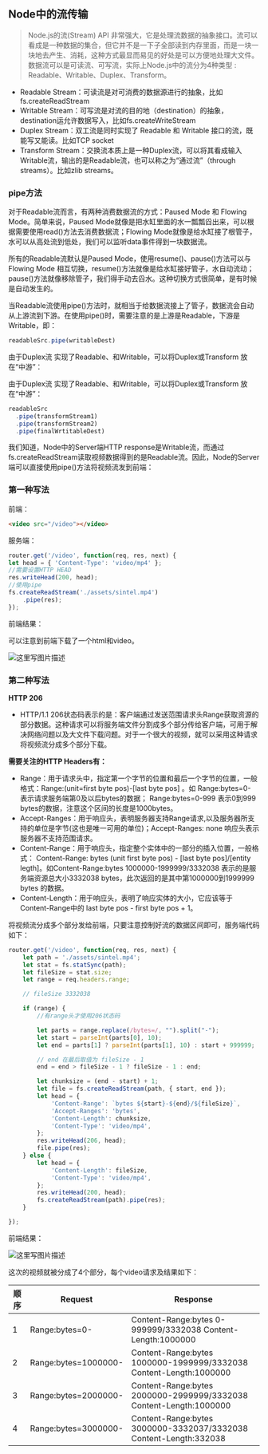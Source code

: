 ## Node中的流传输

> Node.js的流(Stream) API 非常强大，它是处理流数据的抽象接口。流可以看成是一种数据的集合，但它并不是一下子全部读到内存里面，而是一块一块地去产生、消耗，这种方式最显而易见的好处是可以方便地处理大文件。数据流可以是可读流、可写流，实际上Node.js中的流分为4种类型 : Readable、Writable、Duplex、Transform。
>

- Readable Stream：可读流是对可消费的数据源进行的抽象，比如fs.createReadStream
- Writable Stream：可写流是对流的目的地（destination）的抽象，destination运允许数据写入，比如fs.createWriteStream
- Duplex Stream：双工流是同时实现了 Readable 和 Writable 接口的流，既能写又能读。比如TCP socket
- Transform Stream：交换流本质上是一种Duplex流，可以将其看成输入Writable流，输出的是Readable流，也可以称之为“通过流”（through streams）。比如zlib streams。

### pipe方法

对于Readable流而言，有两种消费数据流的方式：Paused Mode 和 Flowing Mode。简单来说，Paused Mode就像是把水缸里面的水一瓢瓢舀出来，可以根据需要使用read()方法去消费数据流；Flowing Mode就像是给水缸接了根管子，水可以从高处流到低处，我们可以监听data事件得到一块数据流。

所有的Readable流默认是Paused Mode，使用resume()、pause()方法可以与 Flowing Mode 相互切换，resume()方法就像是给水缸接好管子，水自动流动；pause()方法就像移除管子，我们得手动去舀水。这种切换方式很简单，是有时候是自动发生的。 

当Readable流使用pipe()方法时，就相当于给数据流接上了管子，数据流会自动从上游流到下游。在使用pipe()时，需要注意的是上游是Readable，下游是Writable，即：

```js
readableSrc.pipe(writableDest)
```

由于Duplex流 实现了Readable、和Writable，可以将Duplex或Transform 放在“中游”：

由于Duplex流 实现了Readable、和Writable，可以将Duplex或Transform 放在“中游”：

```javascript
readableSrc
  .pipe(transformStream1)
  .pipe(transformStream2)
  .pipe(finalWrtitableDest)
```

我们知道，Node中的Server端HTTP response是Writable流，而通过fs.createReadStream读取视频数据得到的是Readable流。因此，Node的Server端可以直接使用pipe()方法将视频流发到前端：

### 第一种写法

前端：

```html
<video src="/video"></video>
```

服务端：

```javascript
router.get('/video', function(req, res, next) {
let head = { 'Content-Type': 'video/mp4' };
//需要设置HTTP HEAD
res.writeHead(200, head);
//使用pipe
fs.createReadStream('./assets/sintel.mp4')
    .pipe(res);
});
```

前端结果： 

可以注意到前端下载了一个html和video。

![这里写图片描述](https://img-blog.csdn.net/20170802133819429?watermark/2/text/aHR0cDovL2Jsb2cuY3Nkbi5uZXQvbGl1eWFxaTE5OTM=/font/5a6L5L2T/fontsize/400/fill/I0JBQkFCMA==/dissolve/70/gravity/SouthEast)


### 第二种写法

**HTTP 206**

- HTTP/1.1 206状态码表示的是：客户端通过发送范围请求头Range获取资源的部分数据。这种请求可以将服务端文件分割成多个部分传给客户端，可用于解决网络问题以及大文件下载问题。对于一个很大的视频，就可以采用这种请求将视频流分成多个部分下载。 

**需要关注的HTTP Headers有：**

- Range：用于请求头中，指定第一个字节的位置和最后一个字节的位置，一般格式：Range:(unit=first byte pos)-[last byte pos] 。如 Range:bytes=0- 表示请求服务端第0及以后bytes的数据； Range:bytes=0-999 表示0到999 bytes的数据，注意这个区间的长度是1000bytes。
- Accept-Ranges：用于响应头，表明服务器支持Range请求,以及服务器所支持的单位是字节(这也是唯一可用的单位)；Accept-Ranges: none 响应头表示服务器不支持范围请求。
- Content-Range：用于响应头，指定整个实体中的一部分的插入位置，一般格式： Content-Range: bytes (unit first byte pos) - [last byte pos]/[entity legth]。如Content-Range:bytes 1000000-1999999/3332038 表示的是服务端资源总大小3332038 bytes，此次返回的是其中第1000000到1999999 bytes 的数据。
- Content-Length：用于响应头，表明了响应实体的大小，它应该等于Content-Range中的 last byte pos - first byte pos + 1。

将视频流分成多个部分发给前端，只要注意控制好流的数据区间即可，服务端代码如下：

```javascript
router.get('/video', function(req, res, next) {
    let path = './assets/sintel.mp4';
    let stat = fs.statSync(path);
    let fileSize = stat.size;
    let range = req.headers.range;

    // fileSize 3332038

    if (range) {
        //有range头才使用206状态码

        let parts = range.replace(/bytes=/, "").split("-");
        let start = parseInt(parts[0], 10);
        let end = parts[1] ? parseInt(parts[1], 10) : start + 999999;

        // end 在最后取值为 fileSize - 1 
        end = end > fileSize - 1 ? fileSize - 1 : end;

        let chunksize = (end - start) + 1;
        let file = fs.createReadStream(path, { start, end });
        let head = {
            'Content-Range': `bytes ${start}-${end}/${fileSize}`,
            'Accept-Ranges': 'bytes',
            'Content-Length': chunksize,
            'Content-Type': 'video/mp4',
        };
        res.writeHead(206, head);
        file.pipe(res);
    } else {
        let head = {
            'Content-Length': fileSize,
            'Content-Type': 'video/mp4',
        };
        res.writeHead(200, head);
        fs.createReadStream(path).pipe(res);
    }

});

```

前端结果：

![这里写图片描述](https://img-blog.csdn.net/20170802170329511?watermark/2/text/aHR0cDovL2Jsb2cuY3Nkbi5uZXQvbGl1eWFxaTE5OTM=/font/5a6L5L2T/fontsize/400/fill/I0JBQkFCMA==/dissolve/70/gravity/SouthEast)

这次的视频就被分成了4个部分，每个video请求及结果如下：

| 顺序 | Request              | Response                                                     |
| ---- | -------------------- | ------------------------------------------------------------ |
| 1    | Range:bytes=0-       | Content-Range:bytes 0-999999/3332038 Content-Length:1000000  |
| 2    | Range:bytes=1000000- | Content-Range:bytes 1000000-1999999/3332038 Content-Length:1000000 |
| 3    | Range:bytes=2000000- | Content-Range:bytes 2000000-2999999/3332038 Content-Length:1000000 |
| 4    | Range:bytes=3000000- | Content-Range:bytes 3000000-3332037/3332038 Content-Length:332038 |

